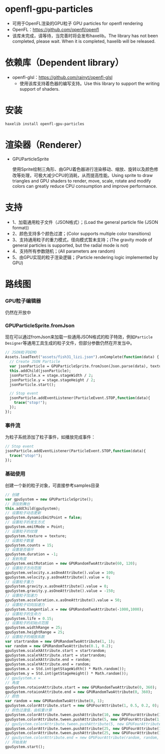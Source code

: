 # openfl-gpu-particles
- 可用于OpenFL渲染的GPU粒子 GPU particles for openfl rendering
- OpenFL：https://github.com/openfl/openfl
- 该库未完成，请等待，当完善时将会发布haxelib。The library has not been completed, please wait. When it is completed, haxelib will be released.

# 依赖库（Dependent library）
- openfl-glsl：https://github.com/rainyt/openfl-glsl
    - 使用该库支持着色器的编写支持。Use this library to support the writing support of shaders.
  
# 安装
```shell
haxelib install openfl-gpu-particles
```

# 渲染器（Renderer）
- GPUParticleSprite

  使用Sprite绘制三角形、由GPU着色器进行渲染移动、缩放、旋转以及颜色修改等处理，可极大减少CPU的消耗，从而提高性能。Using sprite to draw triangles and GPU shaders to render, move, scale, rotate and modify colors can greatly reduce CPU consumption and improve performance.

# 支持
- 1、加载通用粒子文件（JSON格式）；(Load the general particle file (JSON format))
- 2、颜色支持多个颜色过渡；(Color supports multiple color transitions)
- 3、支持通用粒子的重力模式，径向模式暂未支持；(The gravity mode of general particles is supported, but the radial mode is not)
- 4、支持所有参数随机；(All parameters are random)
- 5、由GPU实现的粒子渲染逻辑；(Particle rendering logic implemented by GPU)

# 路线图

### GPU粒子编辑器
仍然在开放中

### GPUParticleSprite.fromJson
现在可以通过fromJson来加载一些通用JSON格式的粒子特效，例如`Particle Designer`等通用工具生成的粒子文件，但部分参数仍然在开发当中。
```haxe
// JSON粒子DEMO
Assets.loadText("assets/fish31_lizi.json").onComplete(function(data) {
  // Create JSON Particle
  var jsonParticle = GPUParticleSprite.fromJson(Json.parse(data), texture);
  this.addChild(jsonParticle);
  jsonParticle.x = stage.stageWidth / 2;
  jsonParticle.y = stage.stageHeight / 2;
  jsonParticle.start();

  // Stop event
  jsonParticle.addEventListener(ParticleEvent.STOP,function(data){
    trace("stop!");
  });
});
```

### 事件流
为粒子系统添加了粒子事件，如播放完成事件：
```haxe
// Stop event
jsonParticle.addEventListener(ParticleEvent.STOP,function(data){
  trace("stop!");
});
```

### 基础使用
创建一个新的粒子对象，可直接参考samples目录
```haxe
// 创建
var gpuSystem = new GPUParticleSprite();
// 添加到舞台
this.addChild(gpuSystem);
// 设置粒子动态更新
gpuSystem.dynamicEmitPoint = false;
// 设置粒子的发生方式
gpuSystem.emitMode = Point;
// 设置粒子的纹理
gpuSystem.texture = texture;
// 设置粒子数量
gpuSystem.counts = 15;
// 设置是否循环
gpuSystem.duration = -1;
// 发射角度
gpuSystem.emitRotation = new GPURandomTwoAttribute(60, 120);
// 设置粒子方向范围
gpuSystem.velocity.x.asOneAttribute().value = 100;
gpuSystem.velocity.y.asOneAttribute().value = 0;
// 设置粒子重力
gpuSystem.gravity.x.asOneAttribute().value = 0;
gpuSystem.gravity.y.asOneAttribute().value = -150;
// 设置粒子加速力
gpuSystem.acceleration.x.asOneAttribute().value = 50;
// 设置粒子切向加速力
gpuSystem.tangential.x = new GPURandomTwoAttribute(-1000,1000);
// 设置粒子的生命力
gpuSystem.life = 0.15;
// 设置粒子的初始点范围
gpuSystem.widthRange = 25;
gpuSystem.heightRange = 25;
// 设置粒子的缩放系数
var startrandom = new GPURandomTwoAttribute(1, 1);
var random = new GPURandomTwoAttribute(0.1, 0.2);
gpuSystem.scaleXAttribute.start = startrandom;
gpuSystem.scaleYAttribute.start = startrandom;
gpuSystem.scaleXAttribute.end = random;
gpuSystem.scaleYAttribute.end = random;
gpuSystem.x = Std.int(getStageWidth() * Math.random());
gpuSystem.y = Std.int(getStageHeight() * Math.random());
// gpuSystem.x =
// 角度
gpuSystem.rotaionAttribute.start = new GPURandomTwoAttribute(0, 360);
gpuSystem.rotaionAttribute.end = new GPURandomTwoAttribute(0, 360);
// 颜色
var random = new GPURandomTwoAttribute(0, 1);
gpuSystem.colorAttribute.start = new GPUFourAttribute(1, 0.5, 0.2, 0);
// 颜色过渡值，由权重计算
gpuSystem.colorAttribute.tween.pushAttribute(10, new GPUFourAttribute(1, 0.2, 0, 0.5));
gpuSystem.colorAttribute.tween.pushAttribute(5, new GPUFourAttribute(1, 1., 0., 1));
// gpuSystem.colorAttribute.tween.pushAttribute(5, new GPUFourAttribute(1, 1, 0, 1));
gpuSystem.colorAttribute.tween.pushAttribute(25, new GPUFourAttribute(1, 0, 0, 0.5));
gpuSystem.colorAttribute.tween.pushAttribute(25, new GPUFourAttribute(1, 0, 0, 0));
// gpuSystem.colorAttribute.end = new GPUFourAttribute(random, random, random, 1);
// 开始发射
gpuSystem.start();
```
